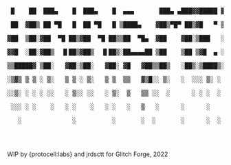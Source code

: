 <pre>
 █    ██  ███▄    █  ███▄    █  ▄▄▄       ███▄ ▄███▓▓█████ ▓█████▄  <br />
 ██  ▓██▒ ██ ▀█   █  ██ ▀█   █ ▒████▄    ▓██▒▀█▀ ██▒▓█   ▀ ▒██▀ ██▌ <br />
▓██  ▒██░▓██  ▀█ ██▒▓██  ▀█ ██▒▒██  ▀█▄  ▓██    ▓██░▒███   ░██   █▌ <br />
▓▓█  ░██░▓██▒  ▐▌██▒▓██▒  ▐▌██▒░██▄▄▄▄██ ▒██    ▒██ ▒▓█  ▄ ░▓█▄   ▌ <br />
▒▒█████▓ ▒██░   ▓██░▒██░   ▓██░ ▓█   ▓██▒▒██▒   ░██▒░▒████▒░▒████▓  <br />
░▒▓▒ ▒ ▒ ░ ▒░   ▒ ▒ ░ ▒░   ▒ ▒  ▒▒   ▓▒█░░ ▒░   ░  ░░░ ▒░ ░ ▒▒▓  ▒  <br />
░░▒░ ░ ░ ░ ░░   ░ ▒░░ ░░   ░ ▒░  ▒   ▒▒ ░░  ░      ░ ░ ░  ░ ░ ▒  ▒  <br />
 ░░░ ░ ░    ░   ░ ░    ░   ░ ░   ░   ▒   ░      ░      ░    ░ ░  ░  <br />
   ░              ░          ░       ░  ░       ░      ░  ░   ░     <br />
                                                            ░       <br />
</pre>

WIP by {protocell:labs} and jrdsctt for Glitch Forge, 2022
